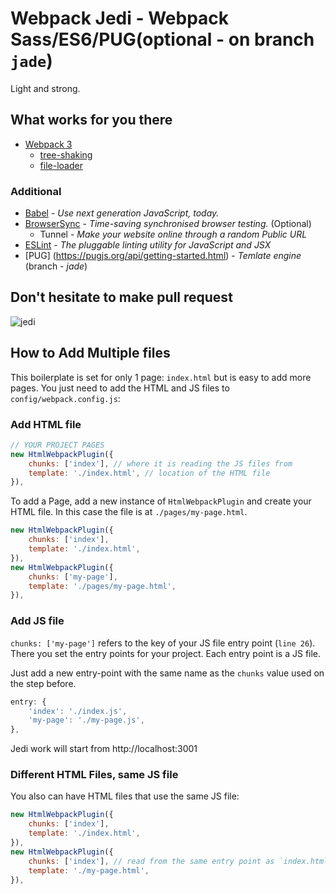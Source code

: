 # Webpack Jedi - Webpack Sass/ES6/PUG(optional - on branch `jade`)

Light and strong.

## What works for you there
* [Webpack 3](https://webpack.js.org/guides/getting-started/)
  * [tree-shaking](https://webpack.js.org/guides/tree-shaking/)
  * [file-loader](https://github.com/webpack-contrib/file-loader)


### Additional
* [Babel](https://babeljs.io/) - *Use next generation JavaScript, today.*
* [BrowserSync](https://www.browsersync.io/) - *Time-saving synchronised browser testing.* (Optional)
  * Tunnel - *Make your website online through a random Public URL*
* [ESLint](http://eslint.org/) - *The pluggable linting utility for JavaScript and JSX*
* [PUG] (https://pugjs.org/api/getting-started.html) - *Temlate engine* (branch - *jade*)

## Don't hesitate to make pull request
![jedi](https://drive.google.com/uc?id=1pKxuokh_XEmkA3-Pdb3HOvrqPVMHWkPN)

## How to Add Multiple files
This boilerplate is set for only 1 page: `index.html` but is easy to add more pages. You just need to add the HTML and JS files to `config/webpack.config.js`:

### Add HTML file
```js
// YOUR PROJECT PAGES
new HtmlWebpackPlugin({
    chunks: ['index'], // where it is reading the JS files from
    template: './index.html', // location of the HTML file
}),
```

To add a Page, add a new instance of `HtmlWebpackPlugin` and create your HTML file. In this case the file is at `./pages/my-page.html`.

```js
new HtmlWebpackPlugin({
    chunks: ['index'],
    template: './index.html',
}),
new HtmlWebpackPlugin({
    chunks: ['my-page'],
    template: './pages/my-page.html',
}),
```

### Add JS file
`chunks: ['my-page']` refers to the key of your JS file entry point (`line 26`). There you set the entry points for your project. Each entry point is a JS file.

Just add a new entry-point with the same name as the `chunks` value used on the step before.

```js
entry: {
    'index': './index.js',
    'my-page': './my-page.js',
},
```

Jedi work will start from http://localhost:3001


### Different HTML Files, same JS file
You also can have HTML files that use the same JS file:
```js
new HtmlWebpackPlugin({
    chunks: ['index'],
    template: './index.html',
}),
new HtmlWebpackPlugin({
    chunks: ['index'], // read from the same entry point as `index.html`
    template: './my-page.html',
}),
```
